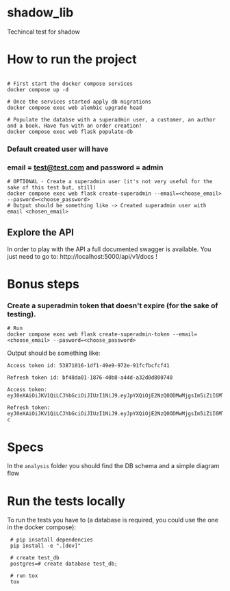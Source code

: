 # shadow_lib

Techincal test for shadow

# How to run the project

```shell

# First start the docker compose services
docker compose up -d

# Once the services started apply db migrations
docker compose exec web alembic upgrade head

# Populate the databse with a superadmin user, a customer, an author and a book. Have fun with an order creation!
docker compose exec web flask populate-db

```
### Default created user will have
### email = test@test.com and password = admin

```shell
# OPTIONAL - Create a superadmin user (it's not very useful for the sake of this test but, still)
docker compose exec web flask create-superadmin --email=<choose_email> --pasword=<choose_password>
# Output should be something like -> Created superadmin user with email <chosen_email>
```

## Explore the API

In order to play with the API a full documented swagger is available. You just need to go to: http://localhost:5000/api/v1/docs !


# Bonus steps

### Create a superadmin token that doesn't expire (for the sake of testing).

```shell
# Run
docker compose exec web flask create-superadmin-token --email=<choose_email> --pasword=<choose_password>
```

Output should be something like:

```shell
Access token id: 53871016-1df1-49e9-972e-91fcfbcfcf41

Refresh token id: bf48da01-1876-40b8-a44d-a32d0d800740

Access token: eyJ0eXAiOiJKV1QiLCJhbGciOiJIUzI1NiJ9.eyJpYXQiOjE2NzQ0ODMwMjgsIm5iZiI6MTY3NDQ4MzAyOCwianRpIjoiNTM4NzEwMTYtMWRmMS00OWU5LTk3MmUtOTFmY2ZiY2ZjZjQxIiwidHlwZSI6ImFjY2VzcyIsImlzcyI6InNoYWRvd19saWIiLCJleHAiOjE3Mzc1NTUwMjgsInVzZXJfaWQiOiIyODNmMzNmYS0zYmYxLTRlNzktOGFhOC0xOTMzNGU3ZTk4YzkiLCJlbWFpbCI6ImZyYW5jZXNjby5wZXJuYUBnbWFpbC5jb20iLCJyb2xlIjoic3VwZXJhZG1pbiJ9.ithdGyVJIRV8bZ8jJmxl79aXcemYkb6ACX8kVJdSEBk

Refresh token: eyJ0eXAiOiJKV1QiLCJhbGciOiJIUzI1NiJ9.eyJpYXQiOjE2NzQ0ODMwMjgsIm5iZiI6MTY3NDQ4MzAyOCwianRpIjoiYmY0OGRhMDEtMTg3Ni00MGI4LWE0NGQtYTMyZDBkODAwNzQwIiwidHlwZSI6InJlZnJlc2giLCJpc3MiOiJzaGFkb3dfbGliIiwiZXhwIjoxNzY5MDkxMDI4LCJ1c2VyX2lkIjoiMjgzZjMzZmEtM2JmMS00ZTc5LThhYTgtMTkzMzRlN2U5OGM5IiwiZW1haWwiOiJmcmFuY2VzY28ucGVybmFAZ21haWwuY29tIiwicm9sZSI6InN1cGVyYWRtaW4ifQ.H1D7Au9xPPsbvGZHe6vj9SFoOA1gYxC6HzPTmXolo-c

```

# Specs

In the `analysis` folder you should find the DB schema and a simple diagram flow


# Run the tests locally
To run the tests you have to (a database is required, you could use the one in the docker compose):

```shell
 # pip insatall dependencies
 pip install -e ".[dev]"
 
 # create test_db
 postgres=# create database test_db;
 
 # run tox
 tox
```









